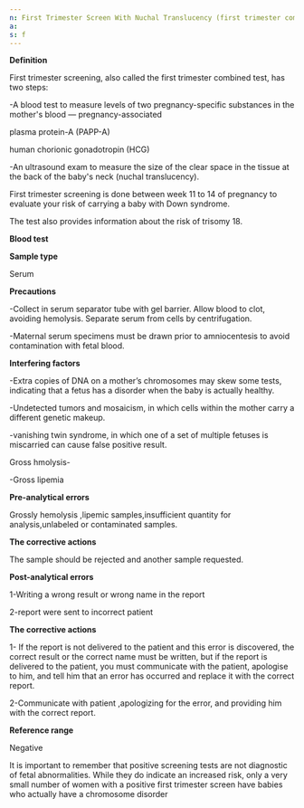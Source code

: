 ```yaml
---
n: First Trimester Screen With Nuchal Translucency (first trimester combined test, or first trimester screening)
a: 
s: f
---
```



__Definition__ 

First trimester screening, also called the first trimester combined test, has two steps:

-A blood test to measure levels of two pregnancy-specific substances in the mother's blood — pregnancy-associated

 plasma protein-A (PAPP-A) 

 human chorionic gonadotropin (HCG)

-An ultrasound exam to measure the size of the clear space in the tissue at the back of the baby's neck (nuchal translucency).

First trimester screening is done between week 11 to 14 of pregnancy  to evaluate your risk of carrying a baby with Down syndrome.

 The test also provides information about the risk  of trisomy 18.


__Blood test__

__Sample type__

Serum

__Precautions__

-Collect in serum separator tube with gel barrier. Allow blood to clot, avoiding hemolysis. Separate serum from cells by centrifugation.

-Maternal serum specimens must be drawn prior to amniocentesis to avoid contamination with fetal blood.

__Interfering factors__

-Extra copies of DNA on a mother’s chromosomes may skew some tests, indicating that a fetus has a disorder when the baby is actually healthy.

-Undetected tumors and mosaicism, in which cells within the mother carry a different genetic makeup.

-vanishing twin syndrome, in which one of a set of multiple fetuses is miscarried can cause false positive result.

Gross hmolysis-

-Gross lipemia

__Pre-analytical errors__

Grossly hemolysis ,lipemic samples,insufficient quantity for analysis,unlabeled or contaminated samples.

__The corrective actions__ 

The sample should be rejected and another sample requested.

__Post-analytical errors__

1-Writing a wrong result or wrong name in the report

2-report were sent to incorrect patient

__The corrective actions__

1- If the report is not delivered to the patient and this error is discovered, the correct result or the correct name must be written, but if the report is delivered to the patient, you must communicate with the patient, apologise to him, and tell him that an error has occurred and replace it with the correct report.

2-Communicate with patient ,apologizing for the error, and providing him with the correct report.

__Reference range__

Negative

It is important to remember that positive screening tests are not diagnostic of fetal abnormalities. While they do indicate an increased risk, only a very small number of women with a positive first trimester screen have babies who actually have a chromosome disorder